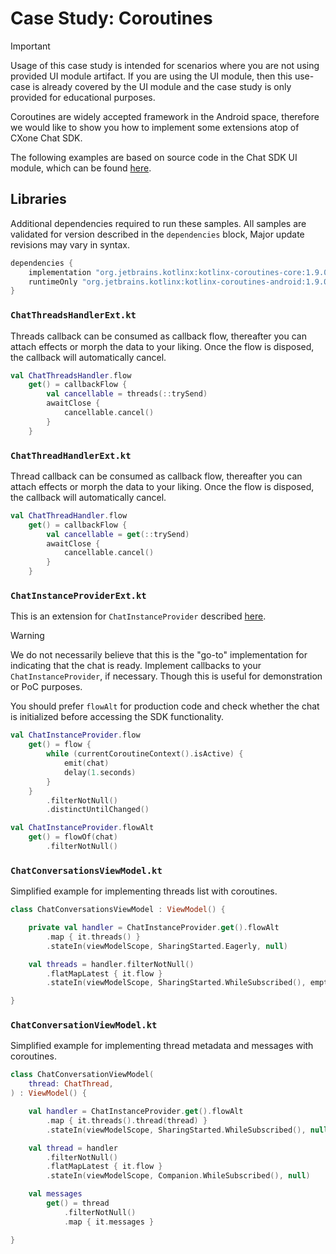 # Case Study: Coroutines

> [!IMPORTANT]
> Usage of this case study is intended for scenarios where you are not using provided UI module artifact.
> If you are using the UI module, then this use-case is already covered by the UI module and the case study
> is only provided for educational purposes.

Coroutines are widely accepted framework in the Android space, therefore we would like to show you
how to implement some extensions atop of CXone Chat SDK.

The following examples are based on source code in the Chat SDK UI module, which can be
found [here](../chat-sdk-ui/src/main/java/com/nice/cxonechat/ui/viewmodel).

## Libraries

Additional dependencies required to run these samples. All samples are validated for version
described in the `dependencies` block, Major update revisions may vary in syntax.

```groovy
dependencies {
    implementation "org.jetbrains.kotlinx:kotlinx-coroutines-core:1.9.0"
    runtimeOnly "org.jetbrains.kotlinx:kotlinx-coroutines-android:1.9.0"
}
```

### `ChatThreadsHandlerExt.kt`

Threads callback can be consumed as callback flow, thereafter you can attach effects or morph the
data to your liking. Once the flow is disposed, the callback will automatically cancel.

```kotlin
val ChatThreadsHandler.flow
    get() = callbackFlow {
        val cancellable = threads(::trySend)
        awaitClose {
            cancellable.cancel()
        }
    }
```

### `ChatThreadHandlerExt.kt`

Thread callback can be consumed as callback flow, thereafter you can attach effects or morph the
data to your liking. Once the flow is disposed, the callback will automatically cancel.

```kotlin
val ChatThreadHandler.flow
    get() = callbackFlow {
        val cancellable = get(::trySend)
        awaitClose {
            cancellable.cancel()
        }
    }
```

### `ChatInstanceProviderExt.kt`

This is an extension for `ChatInstanceProvider` described [here][cs-instance-holder].

> [!WARNING]
>  We do not necessarily believe that this is the "go-to" implementation for indicating that the
> chat is ready. Implement callbacks to your `ChatInstanceProvider`, if necessary. Though this is
> useful for demonstration or PoC purposes.

You should prefer `flowAlt` for production code and check whether the chat is initialized before
accessing the SDK functionality.

```kotlin
val ChatInstanceProvider.flow
    get() = flow {
        while (currentCoroutineContext().isActive) {
            emit(chat)
            delay(1.seconds)
        }
    }
        .filterNotNull()
        .distinctUntilChanged()

val ChatInstanceProvider.flowAlt
    get() = flowOf(chat)
        .filterNotNull()
```

### `ChatConversationsViewModel.kt`

Simplified example for implementing threads list with coroutines.

```kotlin
class ChatConversationsViewModel : ViewModel() {

    private val handler = ChatInstanceProvider.get().flowAlt
        .map { it.threads() }
        .stateIn(viewModelScope, SharingStarted.Eagerly, null)

    val threads = handler.filterNotNull()
        .flatMapLatest { it.flow }
        .stateIn(viewModelScope, SharingStarted.WhileSubscribed(), emptyList())

}
```

### `ChatConversationViewModel.kt`

Simplified example for implementing thread metadata and messages with coroutines.

```kotlin
class ChatConversationViewModel(
    thread: ChatThread,
) : ViewModel() {

    val handler = ChatInstanceProvider.get().flowAlt
        .map { it.threads().thread(thread) }
        .stateIn(viewModelScope, SharingStarted.WhileSubscribed(), null)

    val thread = handler
        .filterNotNull()
        .flatMapLatest { it.flow }
        .stateIn(viewModelScope, Companion.WhileSubscribed(), null)

    val messages
        get() = thread
            .filterNotNull()
            .map { it.messages }

}
```

[cs-instance-holder]: cs-instance-holder.md

